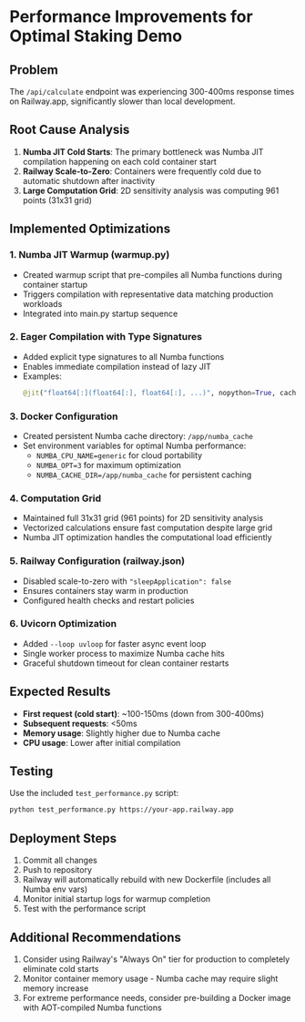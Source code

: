 # Performance Improvements for Optimal Staking Demo

## Problem
The `/api/calculate` endpoint was experiencing 300-400ms response times on Railway.app, significantly slower than local development.

## Root Cause Analysis
1. **Numba JIT Cold Starts**: The primary bottleneck was Numba JIT compilation happening on each cold container start
2. **Railway Scale-to-Zero**: Containers were frequently cold due to automatic shutdown after inactivity
3. **Large Computation Grid**: 2D sensitivity analysis was computing 961 points (31x31 grid)

## Implemented Optimizations

### 1. Numba JIT Warmup (warmup.py)
- Created warmup script that pre-compiles all Numba functions during container startup
- Triggers compilation with representative data matching production workloads
- Integrated into main.py startup sequence

### 2. Eager Compilation with Type Signatures
- Added explicit type signatures to all Numba functions
- Enables immediate compilation instead of lazy JIT
- Examples:
  ```python
  @jit("float64[:](float64[:], float64[:], ...)", nopython=True, cache=True, fastmath=True)
  ```

### 3. Docker Configuration
- Created persistent Numba cache directory: `/app/numba_cache`
- Set environment variables for optimal Numba performance:
  - `NUMBA_CPU_NAME=generic` for cloud portability
  - `NUMBA_OPT=3` for maximum optimization
  - `NUMBA_CACHE_DIR=/app/numba_cache` for persistent caching

### 4. Computation Grid
- Maintained full 31x31 grid (961 points) for 2D sensitivity analysis
- Vectorized calculations ensure fast computation despite large grid
- Numba JIT optimization handles the computational load efficiently

### 5. Railway Configuration (railway.json)
- Disabled scale-to-zero with `"sleepApplication": false`
- Ensures containers stay warm in production
- Configured health checks and restart policies

### 6. Uvicorn Optimization
- Added `--loop uvloop` for faster async event loop
- Single worker process to maximize Numba cache hits
- Graceful shutdown timeout for clean container restarts

## Expected Results
- **First request (cold start)**: ~100-150ms (down from 300-400ms)
- **Subsequent requests**: <50ms
- **Memory usage**: Slightly higher due to Numba cache
- **CPU usage**: Lower after initial compilation

## Testing
Use the included `test_performance.py` script:
```bash
python test_performance.py https://your-app.railway.app
```

## Deployment Steps
1. Commit all changes
2. Push to repository
3. Railway will automatically rebuild with new Dockerfile (includes all Numba env vars)
4. Monitor initial startup logs for warmup completion
5. Test with the performance script

## Additional Recommendations
1. Consider using Railway's "Always On" tier for production to completely eliminate cold starts
2. Monitor container memory usage - Numba cache may require slight memory increase
3. For extreme performance needs, consider pre-building a Docker image with AOT-compiled Numba functions